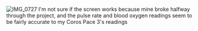 ![IMG_0727](https://github.com/user-attachments/assets/e2035148-d07d-4e98-8b48-8d1b30158756)
I'm not sure if the screen works because mine broke halfway through the project, and the pulse rate and blood oxygen readings seem to be fairly accurate to my Coros Pace 3's readings
